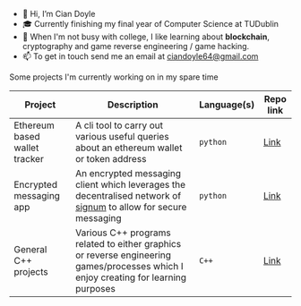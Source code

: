 - 👋 Hi, I’m Cian Doyle
- 🎓 Currently finishing my final year of Computer Science at TUDublin
- 👀 When I'm not busy with college, I like learning about __blockchain__, cryptography and game reverse engineering / game hacking.
- 📫 To get in touch send me an email at ciandoyle64@gmail.com

Some projects I'm currently working on in my spare time

|Project         |Description                     |Language(s)                  |Repo link                |
|----------------|-------------------------------|-----------------------------|-----------------------------|
| Ethereum based wallet tracker | A cli tool to carry out various useful queries about an ethereum wallet or token address| `python` | [Link](https://github.com/doylecian/ethereum-wallet-tracker) |
| Encrypted messaging app | An encrypted messaging client which leverages the decentralised network of [signum](https://www.signum.network/) to allow for secure messaging | `python` | [Link](https://github.com/doylecian/ethereum-wallet-tracker) |
| General C++ projects | Various C++ programs related to either graphics or reverse engineering games/processes which I enjoy creating for learning purposes| `C++` | [Link](https://github.com/doylecian/cpp-reverse-engineering) |
 
<!---
doylecian/doylecian is a ✨ special ✨ repository because its `README.md` (this file) appears on your GitHub profile.
You can click the Preview link to take a look at your changes.
--->
